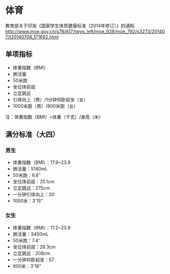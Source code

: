 # 体育

教育部关于印发《国家学生体质健康标准（2014年修订）》的通知
http://www.moe.gov.cn/s78/A17/twys_left/moe_938/moe_792/s3273/201407/t20140708_171692.html

## 单项指标

- 体重指数（BMI）
- 肺活量
- 50米跑
- 坐位体前屈
- 立定跳远
- 引体向上（男）/1分钟仰卧起坐（女）
- 1000米跑（男）/800米跑（女）

注：体重指数（BMI）=体重（千克）/身高（米）

## 满分标准（大四）

### 男生

- 体重指数（BMI）：17.9~23.9
- 肺活量：5140mL
- 50米跑：6.6″
- 坐位体前屈：25.1cm
- 立定跳远：275cm
- 一分钟引体向上：20
- 1000米：3'15"

### 女生

- 体重指数（BMI）：17.2~23.9
- 肺活量：3450mL
- 50米跑：7.4″
- 坐位体前屈：26.3cm
- 立定跳远：208cm
- 一分钟仰卧起坐：57
- 800米：3'16"
